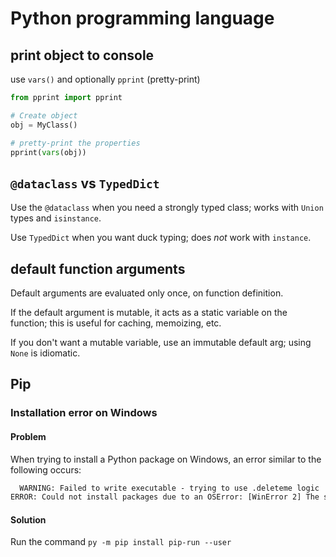 # Python programming language

## print object to console

use `vars()` and optionally `pprint` (pretty-print)

```py
from pprint import pprint

# Create object
obj = MyClass()

# pretty-print the properties
pprint(vars(obj))
```

## `@dataclass` vs `TypedDict`

Use the `@dataclass` when you need a strongly typed class; works with `Union` types and `isinstance`.

Use `TypedDict` when you want duck typing; does _not_ work with `instance`.

## default function arguments

Default arguments are evaluated only once, on function definition.

If the default argument is mutable, it acts as a static variable on the function; this is useful for caching, memoizing,
etc.

If you don't want a mutable variable, use an immutable default arg; using `None` is idiomatic.

## Pip

### Installation error on Windows

#### Problem

When trying to install a Python package on Windows, an error similar to the following occurs:

```txt
  WARNING: Failed to write executable - trying to use .deleteme logic
ERROR: Could not install packages due to an OSError: [WinError 2] The system cannot find the file specified: 'C:\\Python312\\Scripts\\markdown-it.exe' -> 'C:\\Python312\\Scripts\\markdown-it.exe.deleteme'
```

#### Solution

Run the command `py -m pip install pip-run --user`
